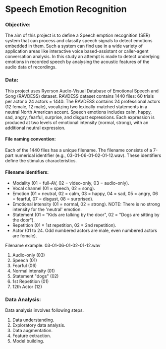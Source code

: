 # Speech Emotion Recognition

### **Objective:**

The aim of this project is to define a Speech emption recognition (SER) system that can process and classify speech signals to detect emotions embedded in them. Such a system can find use in a wide variety of application areas like interactive voice based-assistant or caller-agent conversation analysis. In this study an attempt is made to detect underlying emotions in recorded speech by analysing the acoustic features of the audio data of recordings.  

### **Data:**

This project uses Ryerson Audio-Visual Database of Emotional Speech and Song (RAVDESS) dataset. RAVDESS dataset contains 1440 files: 60 trials per actor x 24 actors = 1440. The RAVDESS contains 24 professional actors (12 female, 12 male), vocalizing two lexically-matched statements in a neutral North American accent. Speech emotions includes calm, happy, sad, angry, fearful, surprise, and disgust expressions. Each expression is produced at two levels of emotional intensity (normal, strong), with an additional neutral expression.

#### **File naming convention:**

Each of the 1440 files has a unique filename. The filename consists of a 7-part numerical identifier (e.g., 03-01-06-01-02-01-12.wav). These identifiers define the stimulus characteristics.

#### **Filename identifiers:**

* Modality (01 = full-AV, 02 = video-only, 03 = audio-only).
* Vocal channel (01 = speech, 02 = song).
* Emotion (01 = neutral, 02 = calm, 03 = happy, 04 = sad, 05 = angry, 06 = fearful, 07 = disgust, 08 = surprised).
* Emotional intensity (01 = normal, 02 = strong). NOTE: There is no strong intensity for the 'neutral' emotion.
* Statement (01 = "Kids are talking by the door", 02 = "Dogs are sitting by the door").
* Repetition (01 = 1st repetition, 02 = 2nd repetition).
* Actor (01 to 24. Odd numbered actors are male, even numbered actors are female).

Filename example: 03-01-06-01-02-01-12.wav
1. Audio-only (03)
2. Speech (01)
3. Fearful (06)
4. Normal intensity (01)
5. Statement "dogs" (02)
6. 1st Repetition (01)
7. 12th Actor (12)

### **Data Analysis:**

Data analysis involves following steps.
1. Data understanding.
2. Exploratory data analysis.
3. Data augmentation.
4. Feature extraction.
5. Model building.
